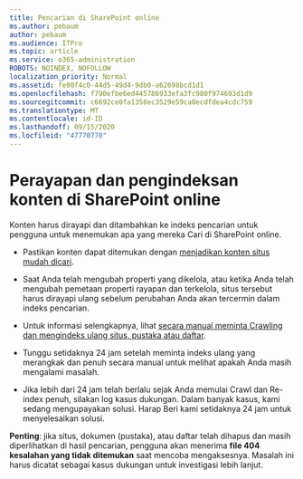 ```yaml
---
title: Pencarian di SharePoint online
ms.author: pebaum
author: pebaum
ms.audience: ITPro
ms.topic: article
ms.service: o365-administration
ROBOTS: NOINDEX, NOFOLLOW
localization_priority: Normal
ms.assetid: fe00f4c0-44d5-49d4-9db0-a62698bcd1d1
ms.openlocfilehash: f790efbe6ed445786933efa3fc980f974693d1d9
ms.sourcegitcommit: c6692ce0fa1358ec3529e59ca0ecdfdea4cdc759
ms.translationtype: MT
ms.contentlocale: id-ID
ms.lasthandoff: 09/15/2020
ms.locfileid: "47770770"
---
```

# <a name="content-crawling-and-indexing-in-sharepoint-online"></a>Perayapan dan pengindeksan konten di SharePoint online

Konten harus dirayapi dan ditambahkan ke indeks pencarian untuk pengguna untuk menemukan apa yang mereka Cari di SharePoint online.

- Pastikan konten dapat ditemukan dengan [menjadikan konten situs mudah dicari](https://docs.microsoft.com/sharepoint/make-site-content-searchable).

- Saat Anda telah mengubah properti yang dikelola, atau ketika Anda telah mengubah pemetaan properti rayapan dan terkelola, situs tersebut harus dirayapi ulang sebelum perubahan Anda akan tercermin dalam indeks pencarian.

- Untuk informasi selengkapnya, lihat [secara manual meminta Crawling dan mengindeks ulang situs, pustaka atau daftar](https://docs.microsoft.com/sharepoint/crawl-site-content).

- Tunggu setidaknya 24 jam setelah meminta indeks ulang yang merangkak dan penuh secara manual untuk melihat apakah Anda masih mengalami masalah.

- Jika lebih dari 24 jam telah berlalu sejak Anda memulai Crawl dan Re-index penuh, silakan log kasus dukungan. Dalam banyak kasus, kami sedang mengupayakan solusi. Harap Beri kami setidaknya 24 jam untuk menyelesaikan solusi.

**Penting**: jika situs, dokumen (pustaka), atau daftar telah dihapus dan masih diperlihatkan di hasil pencarian, pengguna akan menerima **file 404 kesalahan yang tidak ditemukan** saat mencoba mengaksesnya. Masalah ini harus dicatat sebagai kasus dukungan untuk investigasi lebih lanjut.



